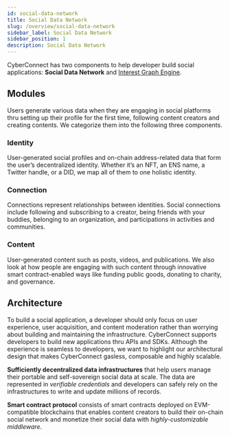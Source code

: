 ```yaml
---
id: social-data-network
title: Social Data Network
slug: /overview/social-data-network
sidebar_label: Social Data Network
sidebar_position: 1
description: Social Data Network
---
```


CyberConnect has two components to help developer build social applications: **Social Data Network** and [Interest Graph Engine](/overview/interest-graph-engine).

## Modules

Users generate various data when they are engaging in social platforms thru setting up their profile for the first time, following content creators and creating contents. We categorize them into the following three components.

### Identity

User-generated social profiles and on-chain address-related data that form the user’s decentralized identity. Whether it’s an NFT, an ENS name, a Twitter handle, or a DID, we map all of them to one holistic identity.

### Connection

Connections represent relationships between identities. Social connections include following and subscribing to a creator, being friends with your buddies, belonging to an organization, and participations in activities and communities.

### Content

User-generated content such as posts, videos, and publications. We also look at how people are engaging with such content through innovative smart contract-enabled ways like funding public goods, donating to charity, and governance.

## Architecture

To build a social application, a developer should only focus on user experience, user acquisition, and content moderation rather than worrying about building and maintaining the infrastructure. CyberConnect supports developers to build new applications thru APIs and SDKs. Although the experience is seamless to developers, we want to highlight our architectural design that makes CyberConnect gasless, composable and highly scalable.

**Sufficiently decentralized data infrastructures** that help users manage their portable and self-sovereign social data at scale. The data are represented in _verifiable credentials_ and developers can safely rely on the infrastructures to write and update millions of records.

**Smart contract protocol** consists of smart contracts deployed on EVM-compatible blockchains that enables content creators to build their on-chain social network and monetize their social data with _highly-customizable middleware_.
